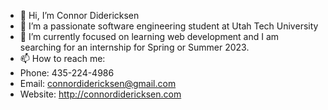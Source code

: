 - 👋 Hi, I’m Connor Didericksen
- 👀 I’m a passionate software engineering student at Utah Tech University
- 🌱 I’m currently focused on learning web development and I am searching for an internship for Spring or Summer 2023.
- 📫 How to reach me: 
- Phone: 435-224-4986
- Email: connordidericksen@gmail.com
- Website: http://connordidericksen.com

